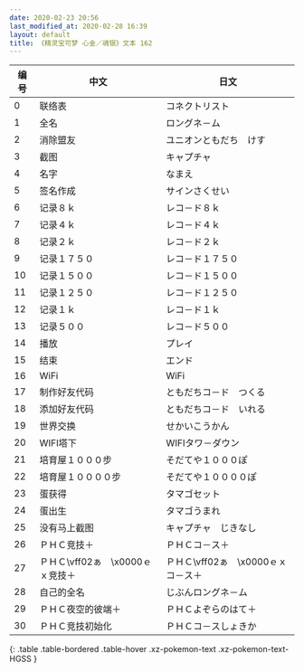 ```yaml
---
date: 2020-02-23 20:56
last_modified_at: 2020-02-28 16:39
layout: default
title: 《精灵宝可梦 心金／魂银》文本 162
---
```

| 编号 | 中文 | 日文 |
| ---- | ---- | ---- |
| 0 | 联络表 | コネクトリスト |
| 1 | 全名 | ロングネ－ム |
| 2 | 消除盟友 | ユニオンともだち　けす |
| 3 | 截图 | キャプチャ |
| 4 | 名字 | なまえ |
| 5 | 签名作成 | サインさくせい |
| 6 | 记录８ｋ | レコ－ド８ｋ |
| 7 | 记录４ｋ | レコ－ド４ｋ |
| 8 | 记录２ｋ | レコ－ド２ｋ |
| 9 | 记录１７５０ | レコ－ド１７５０ |
| 10 | 记录１５００ | レコ－ド１５００ |
| 11 | 记录１２５０ | レコ－ド１２５０ |
| 12 | 记录１ｋ | レコ－ド１ｋ |
| 13 | 记录５００ | レコ－ド５００ |
| 14 | 播放 | プレイ |
| 15 | 结束 | エンド |
| 16 | WiFi | WiFi |
| 17 | 制作好友代码 | ともだちコ－ド　つくる |
| 18 | 添加好友代码 | ともだちコ－ド　いれる |
| 19 | 世界交换 | せかいこうかん |
| 20 | WIFI塔下 | WIFIタワ－ダウン |
| 21 | 培育屋１０００步 | そだてや１０００ぽ |
| 22 | 培育屋１００００步 | そだてや１００００ぽ |
| 23 | 蛋获得 | タマゴセット |
| 24 | 蛋出生 | タマゴうまれ |
| 25 | 没有马上截图 | キャプチャ　じきなし |
| 26 | ＰＨＣ竞技＋ | ＰＨＣコ－ス＋ |
| 27 | ＰＨＣ\vff02ぁ　\x0000ｅｘ竞技＋ | ＰＨＣ\vff02ぁ　\x0000ｅｘコ－ス＋ |
| 28 | 自己的全名 | じぶんロングネ－ム |
| 29 | ＰＨＣ夜空的彼端＋ | ＰＨＣよぞらのはて＋ |
| 30 | ＰＨＣ竞技初始化 | ＰＨＣコ－スしょきか |
{: .table .table-bordered .table-hover .xz-pokemon-text .xz-pokemon-text-HGSS }
